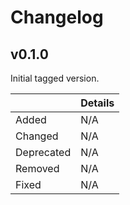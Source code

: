 # Changelog

## v0.1.0

Initial tagged version.

|            | Details |
| ---        | ---     |
| Added      | N/A     |
| Changed    | N/A     |
| Deprecated | N/A     |
| Removed    | N/A     |
| Fixed      | N/A     |
